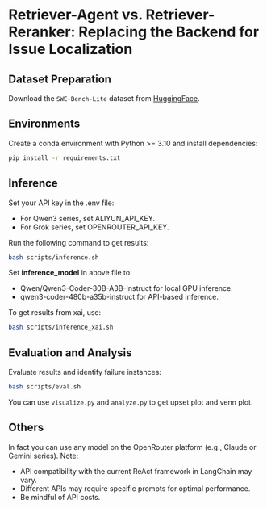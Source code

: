 # Retriever-Agent vs. Retriever-Reranker: Replacing the Backend for Issue Localization

## Dataset Preparation

Download the `SWE-Bench-Lite` dataset from [HuggingFace](https://huggingface.co/datasets/princeton-nlp/SWE-bench_Lite).

## Environments

Create a conda environment with Python >= 3.10 and install dependencies:

```bash
pip install -r requirements.txt
```

## Inference

Set your API key in the .env file:

- For Qwen3 series, set ALIYUN_API_KEY.
- For Grok series, set OPENROUTER_API_KEY.

Run the following command to get results:

```bash
bash scripts/inference.sh
```

Set **inference_model** in above file to:

- Qwen/Qwen3-Coder-30B-A3B-Instruct for local GPU inference.
- qwen3-coder-480b-a35b-instruct for API-based inference.

To get results from xai, use:

```bash
bash scripts/inference_xai.sh
```

## Evaluation and Analysis

Evaluate results and identify failure instances:

```bash
bash scripts/eval.sh
```

You can use `visualize.py` and `analyze.py` to get upset plot and venn plot.

## Others

In fact you can use any model on the OpenRouter platform (e.g., Claude or Gemini series). Note:

- API compatibility with the current ReAct framework in LangChain may vary.
- Different APIs may require specific prompts for optimal performance.
- Be mindful of API costs.
